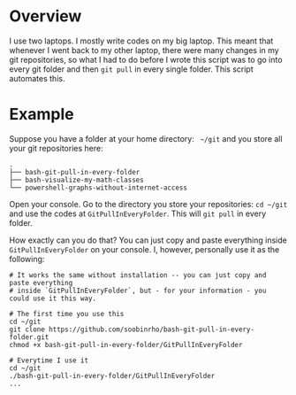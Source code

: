 # Overview

I use two laptops. I mostly write codes on my big laptop. This meant that whenever
I went back to my other laptop, there were many changes in my git repositories,
so what I had to do before I wrote this script was to go into every git folder and 
then `git pull` in every single folder. This script automates this.
 
# Example

Suppose you have a folder at your home directory: ` ~/git` and you store all your
git repositories here:

    .
    ├── bash-git-pull-in-every-folder
    ├── bash-visualize-my-math-classes
    └── powershell-graphs-without-internet-access

Open your console. Go to the directory you store your repositories: `cd ~/git`
and use the codes at `GitPullInEveryFolder`. This will `git pull` in every folder.

How exactly can you do that? You can just copy and paste everything inside `GitPullInEveryFolder`
on your console. I, however, personally use it as the following:

```
# It works the same without installation -- you can just copy and paste everything 
# inside `GitPullInEveryFolder`, but - for your information - you could use it this way.

# The first time you use this
cd ~/git
git clone https://github.com/soobinrho/bash-git-pull-in-every-folder.git
chmod +x bash-git-pull-in-every-folder/GitPullInEveryFolder

# Everytime I use it
cd ~/git
./bash-git-pull-in-every-folder/GitPullInEveryFolder
...
